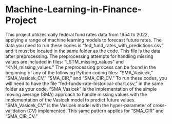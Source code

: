 # Machine-Learning-in-Finance-Project
This project utilizes daily federal fund rates data from 1954 to 2022, applying a range of machine learning models to forecast future rates. The data you need to run these codes is “fed_fund_rates_with_predictions.csv” and it must be located in the same folder as the code. This file is the data after preprocessing. The preprocessing attempts for handling missing values are included in files: “LSTM_missing_values” and “KNN_missing_values.” The preprocessing process can be found in the beginning of any of the following Python coding files: “SMA_Vasicek,” “SMA_Vasicek_CV,” “SMA_CIR,” and “SMA_CIR_CV.” To run these codes, you will need to have the file “fed-funds-rate-historical-chart.csv,” in the same folder as your code. “SMA_Vasicek” is the implementation of the simple moving average (SMA) approach to handle missing values with the implementation of the Vasicek model to predict future values. “SMA_Vasicek_CV” is the Vasicek model with the hyper-parameter of cross-validation (CV) implemented. This same pattern applies for “SMA_CIR” and “SMA_CIR_CV.”

